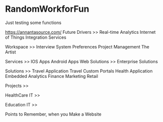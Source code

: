 # RandomWorkforFun
Just testing some functions

https://annantasource.com/
Future Drivers >>
Real-time Analytics
Internet of Things
Integration Services

Workspace >>
Interview
System Preferences
Project Management
The Artist

Services >>
IOS Apps
Android Apps
Web Solutions >>
Enterprise Solutions

Solutions >>
Travel Application
Travel Custom Portals
Health Application
Embedded Analytics
Finance
Marketing 
Retail

Projects >>

HealthCare IT >>

Education IT >>


Points to Remember, when you
Make a Website	

